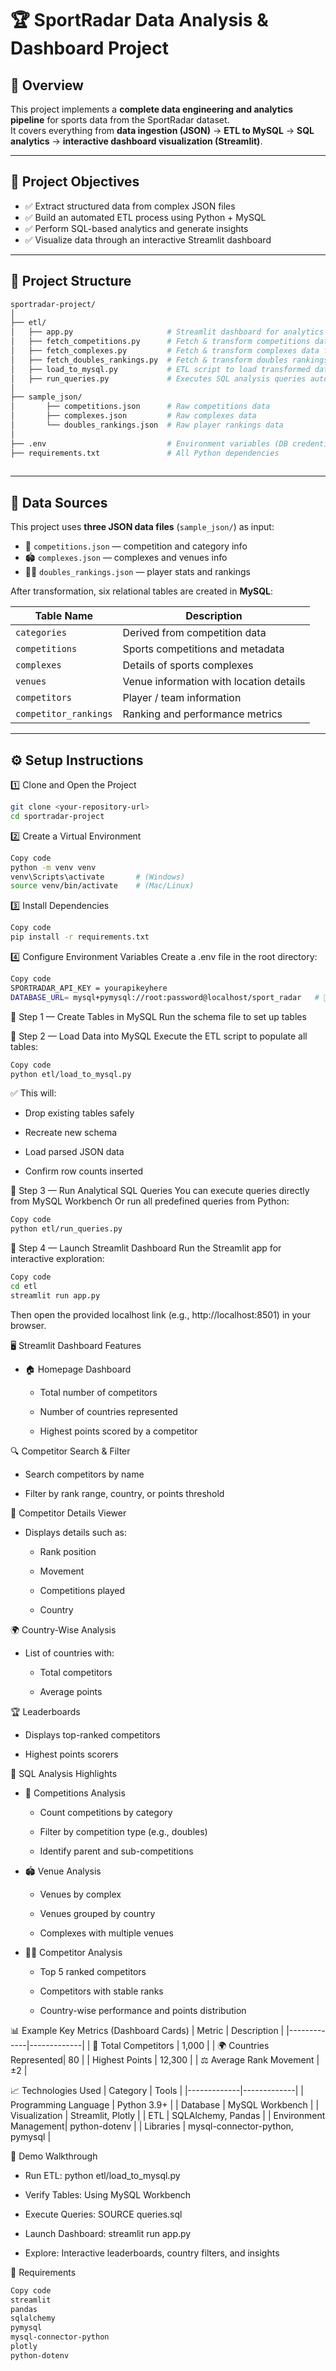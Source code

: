 # 🏆 SportRadar Data Analysis & Dashboard Project

## 📘 Overview
This project implements a **complete data engineering and analytics pipeline** for sports data from the SportRadar dataset.  
It covers everything from **data ingestion (JSON)** → **ETL to MySQL** → **SQL analytics** → **interactive dashboard visualization (Streamlit)**.  

---

## 🎯 Project Objectives
- ✅ Extract structured data from complex JSON files  
- ✅ Build an automated ETL process using Python + MySQL  
- ✅ Perform SQL-based analytics and generate insights  
- ✅ Visualize data through an interactive Streamlit dashboard  

---

## 📂 Project Structure
```bash
sportradar-project/
│
├── etl/
│   ├── app.py                     # Streamlit dashboard for analytics & visualization
│   ├── fetch_competitions.py      # Fetch & transform competitions data from JSON
│   ├── fetch_complexes.py         # Fetch & transform complexes data from JSON
│   ├── fetch_doubles_rankings.py  # Fetch & transform doubles rankings data
│   ├── load_to_mysql.py           # ETL script to load transformed data into MySQL
│   ├── run_queries.py             # Executes SQL analysis queries automatically
│   
├── sample_json/
│       ├── competitions.json      # Raw competitions data
│       ├── complexes.json         # Raw complexes data
│       └── doubles_rankings.json  # Raw player rankings data
│
├── .env                           # Environment variables (DB credentials, API key)
├── requirements.txt               # All Python dependencies
    
```


---

## 🧠 Data Sources
This project uses **three JSON data files** (`sample_json/`) as input:  
- 🏁 `competitions.json` — competition and category info  
- 🏟️ `complexes.json` — complexes and venues info  
- 🧍‍♂️ `doubles_rankings.json` — player stats and rankings  

After transformation, six relational tables are created in **MySQL**:

| Table Name | Description |
|-------------|-------------|
| `categories` | Derived from competition data |
| `competitions` | Sports competitions and metadata |
| `complexes` | Details of sports complexes |
| `venues` | Venue information with location details |
| `competitors` | Player / team information |
| `competitor_rankings` | Ranking and performance metrics |

---

## ⚙️ Setup Instructions

1️⃣ Clone and Open the Project
```bash
git clone <your-repository-url>
cd sportradar-project
```

2️⃣ Create a Virtual Environment
```bash
Copy code
python -m venv venv
venv\Scripts\activate       # (Windows)
source venv/bin/activate    # (Mac/Linux)
```

3️⃣ Install Dependencies
```bash
Copy code
pip install -r requirements.txt
```

4️⃣ Configure Environment Variables
Create a .env file in the root directory:

```bash
Copy code
SPORTRADAR_API_KEY = yourapikeyhere
DATABASE_URL= mysql+pymysql://root:password@localhost/sport_radar   # 🔁 replace with your actual MySQL password
```

🧩 Step 1 — Create Tables in MySQL
Run the schema file to set up tables

🧩 Step 2 — Load Data into MySQL
Execute the ETL script to populate all tables:

```bash
Copy code
python etl/load_to_mysql.py
```

✅ This will:

- Drop existing tables safely

- Recreate new schema

- Load parsed JSON data

- Confirm row counts inserted

🧩 Step 3 — Run Analytical SQL Queries
You can execute queries directly from MySQL Workbench Or run all predefined queries from Python:

```bash
Copy code
python etl/run_queries.py
```

🧩 Step 4 — Launch Streamlit Dashboard
Run the Streamlit app for interactive exploration:

```bash
Copy code
cd etl
streamlit run app.py
```
Then open the provided localhost link (e.g., http://localhost:8501) in your browser.

🖥️ Streamlit Dashboard Features
- 🏠 Homepage Dashboard
   - Total number of competitors

   - Number of countries represented

   - Highest points scored by a competitor


🔍 Competitor Search & Filter
- Search competitors by name

- Filter by rank range, country, or points threshold


🧾 Competitor Details Viewer

- Displays details such as:

    - Rank position

    - Movement

    - Competitions played

    - Country


🌍 Country-Wise Analysis
- List of countries with:

    - Total competitors

    - Average points


🏆 Leaderboards
- Displays top-ranked competitors

- Highest points scorers


🧾 SQL Analysis Highlights
- 🏁 Competitions Analysis
    - Count competitions by category

    - Filter by competition type (e.g., doubles)

    - Identify parent and sub-competitions


- 🏟️ Venue Analysis
    - Venues by complex

    - Venues grouped by country

    - Complexes with multiple venues


- 🧍‍♂️ Competitor Analysis
    - Top 5 ranked competitors

    - Competitors with stable ranks

    - Country-wise performance and points distribution


📊 Example Key Metrics (Dashboard Cards)
| Metric | Description |
|-------------|-------------|
| 🧍 Total Competitors | 1,000 |
| 🌍 Countries Represented| 80 |
| Highest Points | 12,300 |
| ⚖️ Average Rank Movement | ±2 |



📈 Technologies Used
| Category | Tools |
|-------------|-------------|
| Programming Language | Python 3.9+ |
| Database | MySQL Workbench |
| Visualization | Streamlit, Plotly |
| ETL | SQLAlchemy, Pandas |
| Environment Management| python-dotenv |
| Libraries | mysql-connector-python, pymysql |


🎥 Demo Walkthrough
- Run ETL: python etl/load_to_mysql.py

- Verify Tables: Using MySQL Workbench

- Execute Queries: SOURCE queries.sql

- Launch Dashboard: streamlit run app.py

- Explore: Interactive leaderboards, country filters, and insights

🧾 Requirements
```bash
Copy code
streamlit
pandas
sqlalchemy
pymysql
mysql-connector-python
plotly
python-dotenv
```
